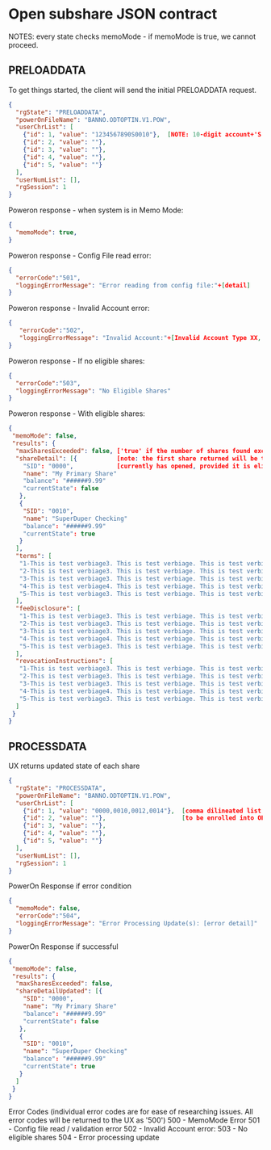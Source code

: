 # Open subshare JSON contract

NOTES: every state checks memoMode - if memoMode is true, we cannot proceed.

## PRELOADDATA
To get things started, the client will send the initial PRELOADDATA request.
```json
{
  "rgState": "PRELOADDATA",
  "powerOnFileName": "BANNO.ODTOPTIN.V1.POW",
  "userChrList": [
    {"id": 1, "value": "1234567890S0010"},  [NOTE: 10-digit account+'S'+SHARE:ID]
    {"id": 2, "value": ""},
    {"id": 3, "value": ""},
    {"id": 4, "value": ""},
    {"id": 5, "value": ""}
  ],
  "userNumList": [],
  "rgSession": 1
}
```

Poweron response - when system is in Memo Mode:
```json
{
  "memoMode": true,
}
```

Poweron response - Config File read error:
```json
{
  "errorCode":"501",
  "loggingErrorMessage": "Error reading from config file:"+[detail]
}
```

Poweron response - Invalid Account error:
```json
{
   "errorCode":"502",
   "loggingErrorMessage": "Invalid Account:"+[Invalid Account Type XX, Acct Warning XX, Acct Svc Code XX]
}
```

Poweron response - If no eligible shares:
```json
{
  "errorCode":"503",
  "loggingErrorMessage": "No Eligible Shares"
}
```

Poweron response - With eligible shares:
```json
{
 "memoMode": false,
 "results": {
  "maxSharesExceeded": false, ['true' if the number of shares found exceeds processing capbilities (130 shares)]
  "shareDetail": [{           [note: the first share returned will be the share the member]
    "SID": "0000",            [currently has opened, provided it is eligible. All other shares will be in heirarchal order]
    "name": "My Primary Share"
    "balance": "######9.99"
    "currentState": false
   },
   {
    "SID": "0010",
    "name": "SuperDuper Checking"
    "balance": "######9.99"
    "currentState": true
   }
  ],
  "terms": [
   "1-This is test verbiage3. This is test verbiage. This is test verbiage. This is test verbiage. This is test verbiage.",
   "2-This is test verbiage3. This is test verbiage. This is test verbiage. This is test verbiage. This is test verbiage.",
   "3-This is test verbiage3. This is test verbiage. This is test verbiage. This is test verbiage. This is test verbiage.",
   "4-This is test verbiage4. This is test verbiage. This is test verbiage. This is test verbiage. This is test verbiage.",
   "5-This is test verbiage3. This is test verbiage. This is test verbiage. This is test verbiage. This is test verbiage."
  ],
  "feeDisclosure": [
   "1-This is test verbiage3. This is test verbiage. This is test verbiage. This is test verbiage. This is test verbiage.",
   "2-This is test verbiage3. This is test verbiage. This is test verbiage. This is test verbiage. This is test verbiage.",
   "3-This is test verbiage3. This is test verbiage. This is test verbiage. This is test verbiage. This is test verbiage.",
   "4-This is test verbiage4. This is test verbiage. This is test verbiage. This is test verbiage. This is test verbiage.",
   "5-This is test verbiage3. This is test verbiage. This is test verbiage. This is test verbiage. This is test verbiage."
  ],
  "revocationInstructions": [
   "1-This is test verbiage3. This is test verbiage. This is test verbiage. This is test verbiage. This is test verbiage.",
   "2-This is test verbiage3. This is test verbiage. This is test verbiage. This is test verbiage. This is test verbiage.",
   "3-This is test verbiage3. This is test verbiage. This is test verbiage. This is test verbiage. This is test verbiage.",
   "4-This is test verbiage4. This is test verbiage. This is test verbiage. This is test verbiage. This is test verbiage.",
   "5-This is test verbiage3. This is test verbiage. This is test verbiage. This is test verbiage. This is test verbiage."
  ]
 }
}
```

## PROCESSDATA

UX returns updated state of each share
```json
{
  "rgState": "PROCESSDATA",
  "powerOnFileName": "BANNO.ODTOPTIN.V1.POW",
  "userChrList": [
    {"id": 1, "value": "0000,0010,0012,0014"},  [comma dilineated list of 4-digit share ID for those shares which are]
    {"id": 2, "value": ""},                     [to be enrolled into ODT services. All 5 userChr lists can be used]
    {"id": 3, "value": ""},
    {"id": 4, "value": ""},
    {"id": 5, "value": ""}
  ],
  "userNumList": [],
  "rgSession": 1
}
```

PowerOn Response if error condition
```json
{
  "memoMode": false,
  "errorCode":"504",
  "loggingErrorMessage": "Error Processing Update(s): [error detail]"
}
```

PowerOn Response if successful
```json
{
 "memoMode": false,
 "results": {
  "maxSharesExceeded": false,
  "shareDetailUpdated": [{
    "SID": "0000",
    "name": "My Primary Share"
    "balance": "######9.99"
    "currentState": false
   },
   {
    "SID": "0010",
    "name": "SuperDuper Checking"
    "balance": "######9.99"
    "currentState": true
   }
  ]
 }
}
```

Error Codes (individual error codes are for ease of researching issues.
             All error codes will be returned to the UX as '500')
500 - MemoMode Error
501 - Config file read / validation error
502 - Invalid Account error:
503 - No eligible shares
504 - Error processing update
